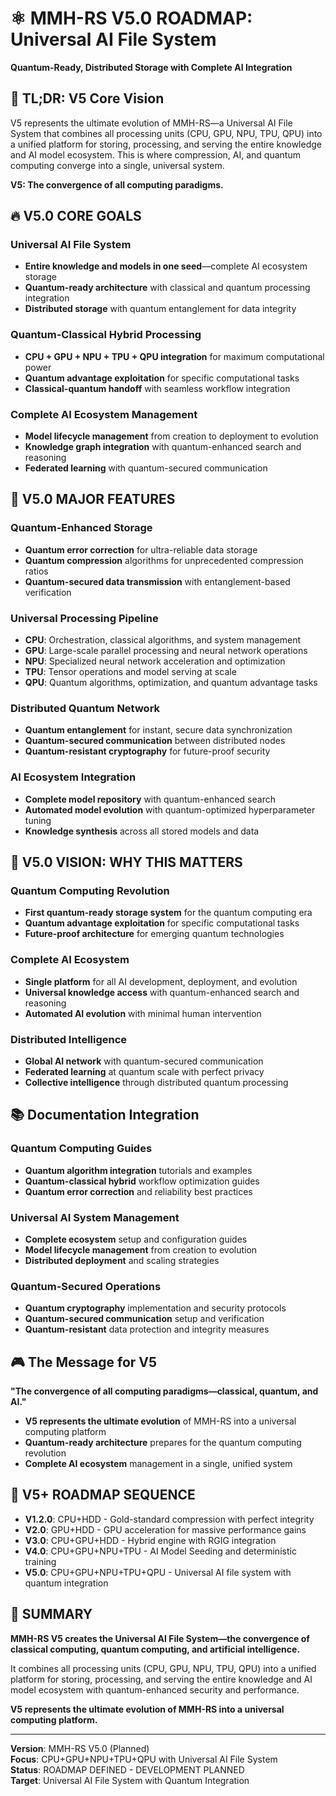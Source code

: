 # ⚛️ **MMH-RS V5.0 ROADMAP: Universal AI File System**

**Quantum-Ready, Distributed Storage with Complete AI Integration**

## 🎯 **TL;DR: V5 Core Vision**

V5 represents the ultimate evolution of MMH-RS—a Universal AI File System that combines all processing units (CPU, GPU, NPU, TPU, QPU) into a unified platform for storing, processing, and serving the entire knowledge and AI model ecosystem. This is where compression, AI, and quantum computing converge into a single, universal system.

**V5: The convergence of all computing paradigms.**

## 🔥 **V5.0 CORE GOALS**

### **Universal AI File System**
- **Entire knowledge and models in one seed**—complete AI ecosystem storage
- **Quantum-ready architecture** with classical and quantum processing integration
- **Distributed storage** with quantum entanglement for data integrity

### **Quantum-Classical Hybrid Processing**
- **CPU + GPU + NPU + TPU + QPU integration** for maximum computational power
- **Quantum advantage exploitation** for specific computational tasks
- **Classical-quantum handoff** with seamless workflow integration

### **Complete AI Ecosystem Management**
- **Model lifecycle management** from creation to deployment to evolution
- **Knowledge graph integration** with quantum-enhanced search and reasoning
- **Federated learning** with quantum-secured communication

## 🚀 **V5.0 MAJOR FEATURES**

### **Quantum-Enhanced Storage**
- **Quantum error correction** for ultra-reliable data storage
- **Quantum compression** algorithms for unprecedented compression ratios
- **Quantum-secured data transmission** with entanglement-based verification

### **Universal Processing Pipeline**
- **CPU**: Orchestration, classical algorithms, and system management
- **GPU**: Large-scale parallel processing and neural network operations
- **NPU**: Specialized neural network acceleration and optimization
- **TPU**: Tensor operations and model serving at scale
- **QPU**: Quantum algorithms, optimization, and quantum advantage tasks

### **Distributed Quantum Network**
- **Quantum entanglement** for instant, secure data synchronization
- **Quantum-secured communication** between distributed nodes
- **Quantum-resistant cryptography** for future-proof security

### **AI Ecosystem Integration**
- **Complete model repository** with quantum-enhanced search
- **Automated model evolution** with quantum-optimized hyperparameter tuning
- **Knowledge synthesis** across all stored models and data

## 🎯 **V5.0 VISION: WHY THIS MATTERS**

### **Quantum Computing Revolution**
- **First quantum-ready storage system** for the quantum computing era
- **Quantum advantage exploitation** for specific computational tasks
- **Future-proof architecture** for emerging quantum technologies

### **Complete AI Ecosystem**
- **Single platform** for all AI development, deployment, and evolution
- **Universal knowledge access** with quantum-enhanced search and reasoning
- **Automated AI evolution** with minimal human intervention

### **Distributed Intelligence**
- **Global AI network** with quantum-secured communication
- **Federated learning** at quantum scale with perfect privacy
- **Collective intelligence** through distributed quantum processing

## 📚 **Documentation Integration**

### **Quantum Computing Guides**
- **Quantum algorithm integration** tutorials and examples
- **Quantum-classical hybrid** workflow optimization guides
- **Quantum error correction** and reliability best practices

### **Universal AI System Management**
- **Complete ecosystem** setup and configuration guides
- **Model lifecycle management** from creation to evolution
- **Distributed deployment** and scaling strategies

### **Quantum-Secured Operations**
- **Quantum cryptography** implementation and security protocols
- **Quantum-secured communication** setup and verification
- **Quantum-resistant** data protection and integrity measures

## 🎮 **The Message for V5**

**"The convergence of all computing paradigms—classical, quantum, and AI."**

- **V5 represents the ultimate evolution** of MMH-RS into a universal computing platform
- **Quantum-ready architecture** prepares for the quantum computing revolution
- **Complete AI ecosystem** management in a single, unified system

## 🚀 **V5+ ROADMAP SEQUENCE**

- **V1.2.0**: CPU+HDD - Gold-standard compression with perfect integrity
- **V2.0**: GPU+HDD - GPU acceleration for massive performance gains
- **V3.0**: CPU+GPU+HDD - Hybrid engine with RGIG integration
- **V4.0**: CPU+GPU+NPU+TPU - AI Model Seeding and deterministic training
- **V5.0**: CPU+GPU+NPU+TPU+QPU - Universal AI file system with quantum integration

## 🌟 **SUMMARY**

**MMH-RS V5 creates the Universal AI File System—the convergence of classical computing, quantum computing, and artificial intelligence.**

It combines all processing units (CPU, GPU, NPU, TPU, QPU) into a unified platform for storing, processing, and serving the entire knowledge and AI model ecosystem with quantum-enhanced security and performance.

**V5 represents the ultimate evolution of MMH-RS into a universal computing platform.**

---

**Version**: MMH-RS V5.0 (Planned)  
**Focus**: CPU+GPU+NPU+TPU+QPU with Universal AI File System  
**Status**: ROADMAP DEFINED - DEVELOPMENT PLANNED  
**Target**: Universal AI File System with Quantum Integration 
